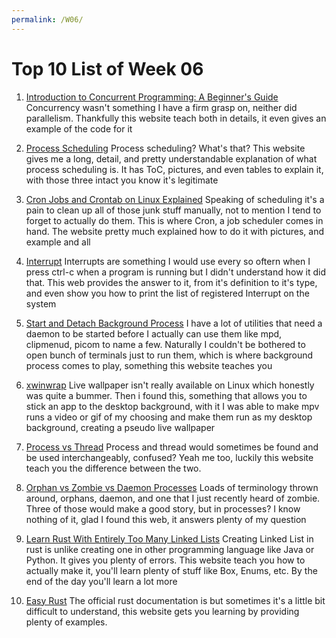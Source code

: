 ```yaml
---
permalink: /W06/
---
```


# Top 10 List of Week 06

1. [Introduction to Concurrent Programming: A Beginner's Guide](https://www.toptal.com/software/introduction-to-concurrent-programming)
   Concurrency wasn't something I have a firm grasp on, neither did parallelism. Thankfully this website teach both in details, it even gives an example of the code for it

2. [Process Scheduling](https://www.guru99.com/process-scheduling.html)
   Process scheduling? What's that? This website gives me a long, detail, and pretty understandable explanation of what process scheduling is. It has ToC, pictures, and even tables to explain it, with those three intact you know it's legitimate

3. [Cron Jobs and Crontab on Linux Explained](https://devconnected.com/cron-jobs-and-crontab-on-linux-explained/#:~:text=monthly%2C%20cron.,hourly%2C%20monthly%20and%20weekly%20folders.)
   Speaking of scheduling it's a pain to clean up all of those junk stuff manually, not to mention I tend to forget to actually do them. This is where Cron, a job scheduler comes in hand. The website pretty much explained how to do it with pictures, and example and all

4. [Interrupt](https://opensource.com/article/20/10/linux-kernel-interrupts)
   Interrupts are something I would use every so oftern when I press ctrl-c when a program is running but I didn't understand how it did that. This web provides the answer to it, from it's definition to it's type, and even show you how to print the list of registered Interrupt on the system

5. [Start and Detach Background Process](https://www.tecmint.com/run-linux-command-process-in-background-detach-process/#:~:text=How%20to%20Start%20a%20Linux,background%20jobs%20by%20typing%20jobs%20.)
   I have a lot of utilities that need a daemon to be started before I actually can use them like mpd, clipmenud, picom to name a few. Naturally I couldn't be bothered to open bunch of terminals just to run them, which is where background process comes to play, something this website teaches you

6. [xwinwrap](https://github.com/mmhobi7/xwinwrap)
   Live wallpaper isn't really available on Linux which honestly was quite a bummer. Then i found this, something that allows you to stick an app to the desktop background, with it I was able to make mpv runs a video or gif of my choosing and make them run as my desktop background, creating a pseudo live wallpaper

7. [Process vs Thread](https://www.guru99.com/difference-between-process-and-thread.html)
   Process and thread would sometimes be found and be used interchangeably, confused? Yeah me too, luckily this website teach you the difference between the two.

8. [Orphan vs Zombie vs Daemon Processes](https://www.gmarik.info/blog/2012/orphan-vs-zombie-vs-daemon-processes/)
   Loads of terminology thrown around, orphans, daemon, and one that I just recently heard of zombie. Three of those would make a good story, but in processes? I know nothing of it, glad I found this web, it answers plenty of my question

9. [Learn Rust With Entirely Too Many Linked Lists](https://rust-unofficial.github.io/too-many-lists/)
   Creating Linked List in rust is unlike creating one in other programming language like Java or Python. It gives you plenty of errors. This website teach you how to actually make it, you'll learn plenty of stuff like Box, Enums, etc. By the end of the day you'll learn a lot more

10. [Easy Rust](https://dhghomon.github.io/easy_rust/)
   The official rust documentation is but sometimes it's a little bit difficult to understand, this website gets you learning by providing plenty of examples.
